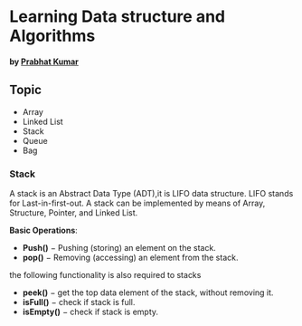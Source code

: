 # Learning Data structure and Algorithms

#### by [Prabhat Kumar](https://runtimecode.github.io/)

## Topic

- Array
- Linked List
- Stack
- Queue
- Bag


### Stack

A stack is an Abstract Data Type (ADT),it is LIFO data structure. LIFO stands for Last-in-first-out.
A stack can be implemented by means of Array, Structure, Pointer, and Linked List.

**Basic Operations**:

- **Push()** − Pushing (storing) an element on the stack.
- **pop()** − Removing (accessing) an element from the stack.

the following functionality is also required to stacks

- **peek()** − get the top data element of the stack, without removing it.
- **isFull()** − check if stack is full.
- **isEmpty()** − check if stack is empty.


